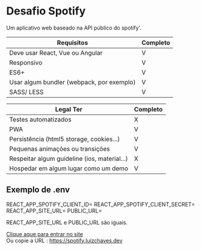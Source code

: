 # Desafio Spotify

Um aplicativo web baseado na API público do spotify'.

| Requisitos                                | Completo |
| ----------------------------------------- | -------- |
| Deve usar React, Vue ou Angular           | V        |
| Responsivo                                | V        |
| ES6+                                      | V        |
| Usar algum bundler (webpack, por exemplo) | V        |
| SASS/ LESS                                | V        |

| Legal Ter                                    | Completo |
| -------------------------------------------- | -------- |
| Testes automatizados                         | X        |
| PWA                                          | V        |
| Persistência (html5 storage, cookies...)     | V        |
| Pequenas animações ou transições             | V        |
| Respeitar algum guideline (ios, material...) | X        |
| Hospedar em algum lugar como um demo         | V        |

## Exemplo de .env
REACT_APP_SPOTIFY_CLIENT_ID=
REACT_APP_SPOTIFY_CLIENT_SECRET=
REACT_APP_SITE_URL=
PUBLIC_URL=

REACT_APP_SITE_URL e PUBLIC_URL são iguais.


[Clique aque para entrar no site](https://spotify.luizchaves.dev)  
Ou copie a URL : https://spotify.luizchaves.dev
